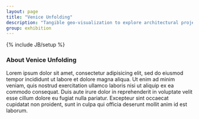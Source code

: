 ```yaml
---
layout: page
title: "Venice Unfolding"
description: "Tangible geo-visualization to explore architectural projects in Venice. By Interaction Design Lab, FH Potsdam."
group: exhibition
---
```

{% include JB/setup %}

### About Venice Unfolding
Lorem ipsum dolor sit amet, consectetur adipisicing elit, sed do eiusmod tempor incididunt ut labore et dolore magna aliqua. Ut enim ad minim veniam, quis nostrud exercitation ullamco laboris nisi ut aliquip ex ea commodo consequat. Duis aute irure dolor in reprehenderit in voluptate velit esse cillum dolore eu fugiat nulla pariatur. Excepteur sint occaecat cupidatat non proident, sunt in culpa qui officia deserunt mollit anim id est laborum.
